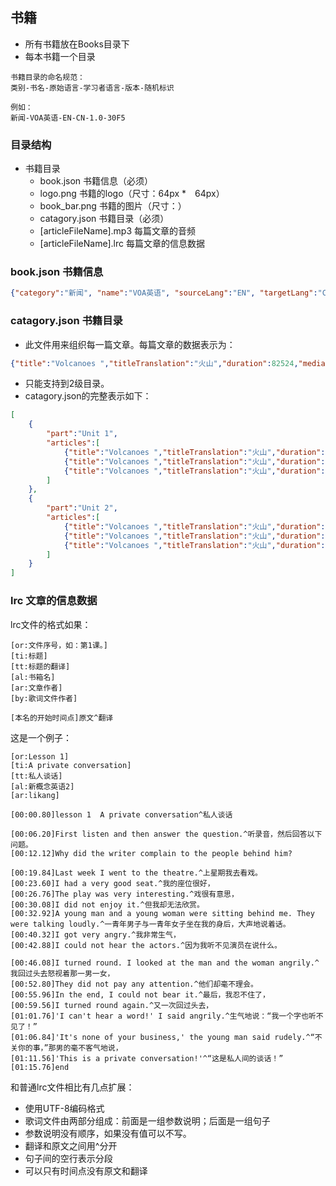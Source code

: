 
## 书籍
* 所有书籍放在Books目录下
* 每本书籍一个目录
```
书籍目录的命名规范：
类别-书名-原始语言-学习者语言-版本-随机标识

例如：
新闻-VOA英语-EN-CN-1.0-30F5
```

### 目录结构
- 书籍目录
    - book.json 书籍信息（必须）
    - logo.png 书籍的logo（尺寸：64px *　64px）
    - book_bar.png 书籍的图片（尺寸：）
    - catagory.json 书籍目录（必须）
    - [articleFileName].mp3 每篇文章的音频
    - [articleFileName].lrc 每篇文章的信息数据

### book.json 书籍信息
```JSON
{"category":"新闻", "name":"VOA英语", "sourceLang":"EN", "targetLang":"CN", "id":"30F5", "total":102, "version":1, "author":"likang"}
```

### catagory.json 书籍目录
* 此文件用来组织每一篇文章。每篇文章的数据表示为：
```JSON
{"title":"Volcanoes ","titleTranslation":"火山","duration":82524,"mediaSize":330096,"order":"Lesson 67","file":"NCE267"}
```

* 只能支持到2级目录。
* catagory.json的完整表示如下：
```JSON
[
	{
		"part":"Unit 1", 
		"articles":[
			{"title":"Volcanoes ","titleTranslation":"火山","duration":82524,"mediaSize":330096,"order":"Lesson 67","file":"NCE267"},
			{"title":"Volcanoes ","titleTranslation":"火山","duration":82524,"mediaSize":330096,"order":"Lesson 67","file":"NCE267"},
			{"title":"Volcanoes ","titleTranslation":"火山","duration":82524,"mediaSize":330096,"order":"Lesson 67","file":"NCE267"}
		]
	},
	{
		"part":"Unit 2", 
		"articles":[
			{"title":"Volcanoes ","titleTranslation":"火山","duration":82524,"mediaSize":330096,"order":"Lesson 67","file":"NCE267"},
			{"title":"Volcanoes ","titleTranslation":"火山","duration":82524,"mediaSize":330096,"order":"Lesson 67","file":"NCE267"},
			{"title":"Volcanoes ","titleTranslation":"火山","duration":82524,"mediaSize":330096,"order":"Lesson 67","file":"NCE267"}
		]
	}
]
```

### lrc 文章的信息数据
lrc文件的格式如果：
```
[or:文件序号，如：第1课。]
[ti:标题]
[tt:标题的翻译]
[al:书箱名]
[ar:文章作者]
[by:歌词文件作者]

[本名的开始时间点]原文^翻译
```
这是一个例子：
```
[or:Lesson 1]
[ti:A private conversation]
[tt:私人谈话]
[al:新概念英语2]
[ar:likang]

[00:00.80]lesson 1  A private conversation^私人谈话

[00:06.20]First listen and then answer the question.^听录音，然后回答以下问题。
[00:12.12]Why did the writer complain to the people behind him?

[00:19.84]Last week I went to the theatre.^上星期我去看戏。
[00:23.60]I had a very good seat.^我的座位很好，
[00:26.76]The play was very interesting.^戏很有意思，
[00:30.08]I did not enjoy it.^但我却无法欣赏。
[00:32.92]A young man and a young woman were sitting behind me. They were talking loudly.^一青年男子与一青年女子坐在我的身后，大声地说着话。
[00:40.32]I got very angry.^我非常生气，
[00:42.88]I could not hear the actors.^因为我听不见演员在说什么。

[00:46.08]I turned round. I looked at the man and the woman angrily.^我回过头去怒视着那一男一女，
[00:52.80]They did not pay any attention.^他们却毫不理会。
[00:55.96]In the end, I could not bear it.^最后，我忍不住了，
[00:59.56]I turned round again.^又一次回过头去，
[01:01.76]'I can't hear a word!' I said angrily.^生气地说：“我一个字也听不见了！”
[01:06.84]'It's none of your business,' the young man said rudely.^“不关你的事，”那男的毫不客气地说，
[01:11.56]'This is a private conversation!'^“这是私人间的谈话！”
[01:15.76]end
```

和普通lrc文件相比有几点扩展：
* 使用UTF-8编码格式
* 歌词文件由两部分组成：前面是一组参数说明；后面是一组句子
* 参数说明没有顺序，如果没有值可以不写。
* 翻译和原文之间用^分开
* 句子间的空行表示分段
* 可以只有时间点没有原文和翻译






